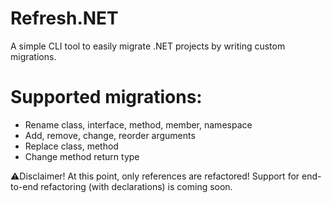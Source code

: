 # Refresh.NET
A simple CLI tool to easily migrate .NET projects by writing custom migrations.

# Supported migrations:
* Rename class, interface, method, member, namespace
* Add, remove, change, reorder arguments
* Replace class, method
* Change method return type

⚠️Disclaimer! At this point, only references are refactored! Support for end-to-end refactoring (with declarations) is coming soon.
